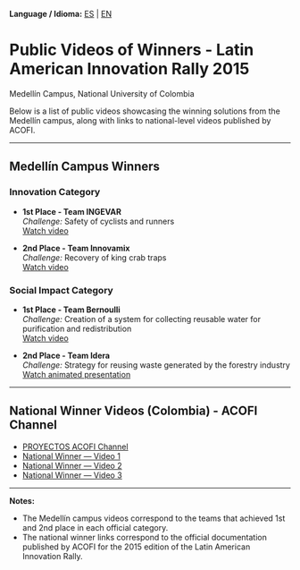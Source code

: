 **Language / Idioma:** [ES](06_Videos_Publicos.md) | [EN](06_Public_Videos.md)

# Public Videos of Winners - Latin American Innovation Rally 2015  
Medellín Campus, National University of Colombia

Below is a list of public videos showcasing the winning solutions from the Medellín campus, along with links to national-level videos published by ACOFI.

---

## Medellín Campus Winners

### Innovation Category
- **1st Place - Team INGEVAR**  
  *Challenge:* Safety of cyclists and runners  
  [Watch video](https://www.youtube.com/watch?v=SK2qr2RcAxE&feature=youtu.be)

- **2nd Place - Team Innovamix**  
  *Challenge:* Recovery of king crab traps  
  [Watch video](https://www.youtube.com/watch?v=g2LCeev_fTc&feature=youtu.be)

### Social Impact Category
- **1st Place - Team Bernoulli**  
  *Challenge:* Creation of a system for collecting reusable water for purification and redistribution  
  [Watch video](https://www.youtube.com/watch?v=_bSbwkyspX4&feature=youtu.be)

- **2nd Place - Team Idera**  
  *Challenge:* Strategy for reusing waste generated by the forestry industry  
  [Watch animated presentation](https://www.powtoon.com/online-presentation/c7XYYFSEFOh/#/)

---

## National Winner Videos (Colombia) - ACOFI Channel
- [PROYECTOS ACOFI Channel](https://www.youtube.com/user/PROYECTOSACOFI)  
- [National Winner — Video 1](https://www.youtube.com/watch?v=Yp73qzBatJk)  
- [National Winner — Video 2](https://youtu.be/fCybkXJbdK0)  
- [National Winner — Video 3](https://youtu.be/fj-pkhdjKH8)

---

**Notes:**
- The Medellín campus videos correspond to the teams that achieved 1st and 2nd place in each official category.  
- The national winner links correspond to the official documentation published by ACOFI for the 2015 edition of the Latin American Innovation Rally.
